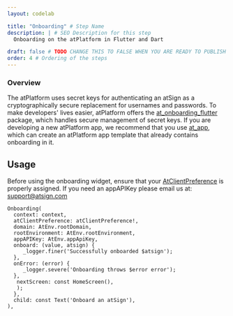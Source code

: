 ```yaml
---
layout: codelab

title: "Onboarding" # Step Name
description: | # SEO Description for this step
  Onboarding on the atPlatform in Flutter and Dart

draft: false # TODO CHANGE THIS TO FALSE WHEN YOU ARE READY TO PUBLISH THE PAGE
order: 4 # Ordering of the steps
---
```


### Overview

The atPlatform uses secret keys for authenticating an atSign as a cryptographically secure replacement for usernames and passwords. To make developers' lives easier, atPlatform offers the [at_onboarding_flutter](https://pub.dev/packages/at_onboarding_flutter) package, which handles secure management of secret keys. If you are developing a new atPlatform app, we recommend that you use [at_app](https://pub.dev/packages/at_app), which can create an atPlatform app template that already contains onboarding in it.

## Usage

Before using the onboarding widget, ensure that your [AtClientPreference](https://docs.google.com/document/d/14PZ-FHV9djBJL1RR8G8aYd6qxiWErBJEvRW9hD0pfNQ/edit#heading=h.yept27gyvv8g) is properly assigned.
If you need an appAPIKey please email us at: support@atsign.com

```
Onboarding(
  context: context,
  atClientPreference: atClientPreference!,
  domain: AtEnv.rootDomain,
  rootEnvironment: AtEnv.rootEnvironment,
  appAPIKey: AtEnv.appApiKey,
  onboard: (value, atsign) {
     _logger.finer('Successfully onboarded $atsign');
  },
  onError: (error) {
     _logger.severe('Onboarding throws $error error');
  },
   nextScreen: const HomeScreen(),
   );
  },
  child: const Text('Onboard an atSign'),
),
```
